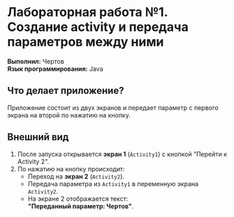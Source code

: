 # Лабораторная работа №1. Создание activity и передача параметров между ними

**Выполнил:** Чертов  
**Язык программирования:** Java

## Что делает приложение?
Приложение состоит из двух экранов и передает параметр с первого экрана на второй по нажатию на кнопку.

## Внешний вид

1. После запуска открывается **экран 1** (`Activity1`) с кнопкой "Перейти к Activity 2".
2. По нажатию на кнопку происходит:
   - Переход на **экран 2** (`Activity2`).
   - Передача параметра из `Activity1` в переменную экрана `Activity2`.
   - На экране 2 отображается текст:  
     **"Переданный параметр: Чертов"**.
